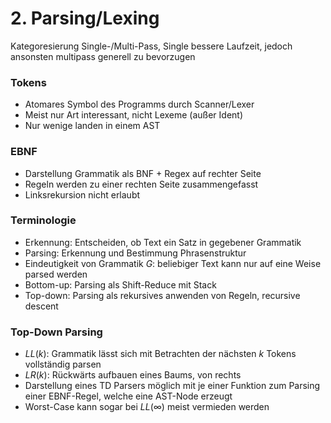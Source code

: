 # 2. Parsing/Lexing
Kategoresierung Single-/Multi-Pass, Single bessere Laufzeit, jedoch
ansonsten multipass generell zu bevorzugen

### Tokens
- Atomares Symbol des Programms durch Scanner/Lexer
- Meist nur Art interessant, nicht Lexeme (außer Ident)
- Nur wenige landen in einem AST

### EBNF
- Darstellung Grammatik als BNF + Regex auf rechter Seite
- Regeln werden zu einer rechten Seite zusammengefasst
- Linksrekursion nicht erlaubt

### Terminologie
- Erkennung: Entscheiden, ob Text ein Satz in gegebener Grammatik
- Parsing: Erkennung und Bestimmung Phrasenstruktur
- Eindeutigkeit von Grammatik $G$: beliebiger Text kann nur auf eine
  Weise parsed werden
- Bottom-up: Parsing als Shift-Reduce mit Stack
- Top-down: Parsing als rekursives anwenden von Regeln, recursive
  descent

### Top-Down Parsing
- $LL(k)$: Grammatik lässt sich mit Betrachten der nächsten $k$
  Tokens vollständig parsen
- $LR(k)$: Rückwärts aufbauen eines Baums, von rechts
- Darstellung eines TD Parsers möglich mit je einer Funktion
  zum Parsing einer EBNF-Regel, welche eine AST-Node erzeugt
- Worst-Case kann sogar bei $LL(\infty)$ meist vermieden werden
